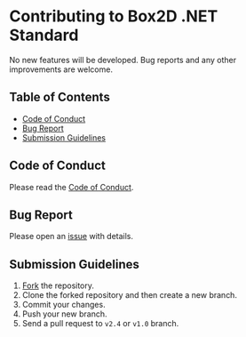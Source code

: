 # Contributing to Box2D .NET Standard

No new features will be developed. Bug reports and any other improvements are welcome.

## Table of Contents

 - [Code of Conduct](#coc)
 - [Bug Report](#bug)
 - [Submission Guidelines](#submit-pr)

## <a name="coc"></a> Code of Conduct

Please read the [Code of Conduct](https://github.com/benukhanov/box2d-netstandard/blob/v2.4/CODE_OF_CONDUCT.md).

## <a name="bug"></a> Bug Report

Please open an [issue](https://github.com/benukhanov/box2d-netstandard/issues/new/choose) with details.

## <a name="submit-pr"></a> Submission Guidelines

1. [Fork](https://github.com/benukhanov/box2d-netstandard/fork) the repository.
2. Clone the forked repository and then create a new branch.
3. Commit your changes.
4. Push your new branch.
5. Send a pull request to `v2.4` or `v1.0` branch.
